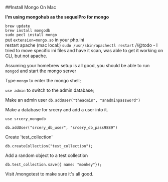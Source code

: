##Install Mongo On Mac

**I'm using mongohub as the sequelPro for mongo**

`brew update`  
`brew install mongodb`  
`sudo pecl install mongo`  
put `extension=mongo.so` in your php.ini  
restart apache (mac local:) `sudo /usr/sbin/apachectl restart`
//@todo - I tried to move specific ini files and have it scan, was able to get it working on CLI, but not apache.

Assuming your homebrew setup is all good, you should be able to run `mongod` and start the mongo server

Type `mongo` to enter the mongo shell;

`use admin` to switch to the admin database;

Make an admin user
`db.addUser("theadmin", "anadminpassword")`

Make a database for srcery and add a user into it.

`use srcery_mongodb`

`db.addUser("srcery_db_user", "srcery_db_pass9889")`

Create 'test_collection'

`db.createCollection("test_collection");`

Add a random object to a test collection

`db.test_collection.save({ name: "monkey"});`

Visit /mongotest to make sure it's all good.

